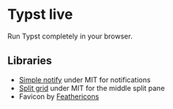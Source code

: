 # Typst live
Run Typst completely in your browser.


## Libraries
- [Simple notify](https://github.com/simple-notify/simple-notify) under MIT for notifications
- [Split grid](https://github.com/nathancahill/split/) under MIT for the middle split pane
- Favicon by [Feathericons](https://github.com/feathericons/feather)
